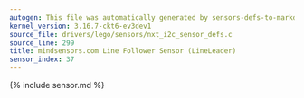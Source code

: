 ```yaml
---
autogen: This file was automatically generated by sensors-defs-to-markdown.py
kernel_version: 3.16.7-ckt6-ev3dev1
source_file: drivers/lego/sensors/nxt_i2c_sensor_defs.c
source_line: 299
title: mindsensors.com Line Follower Sensor (LineLeader)
sensor_index: 37
---
```


{% include sensor.md %}
